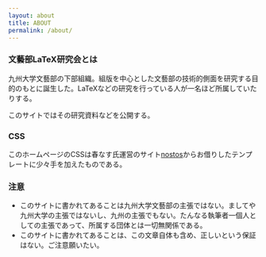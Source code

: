 ```yaml
---
layout: about
title: ABOUT
permalink: /about/
---
```


### 文藝部LaTeX研究会とは
九州大学文藝部の下部組織。組版を中心とした文藝部の技術的側面を研究する目的のもとに誕生した。LaTeXなどの研究を行っている人が一名ほど所属していたりする。

このサイトではその研究資料などを公開する。

### CSS
このホームページのCSSは春なす氏運営のサイト[nostos](http://nostos.sakura.ne.jp/template.html)からお借りしたテンプレートに少々手を加えたものである。

### 注意
* このサイトに書かれてあることは九州大学文藝部の主張ではない。ましてや九州大学の主張ではないし、九州の主張でもない。たんなる執筆者一個人としての主張であって、所属する団体とは一切無関係である。
* このサイトに書かれてあることは、この文章自体も含め、正しいという保証はない。ご注意願いたい。
